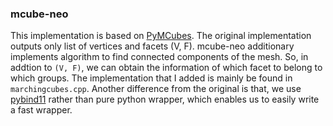 ### mcube-neo
This implementation is based on [PyMCubes](https://github.com/pmneila/PyMCubes). The original implementation outputs only list of vertices and facets (V, F). mcube-neo additionary implements algorithm to find connected components of the mesh. So, in addtion to `(V, F)`, we can obtain the information of which facet to belong to which groups. The implementation that I added is mainly be found in `marchingcubes.cpp`. Another difference from the original is that, we use [pybind11](https://github.com/pybind/pybind11) rather than pure python wrapper, which enables us to easily write a fast wrapper.

